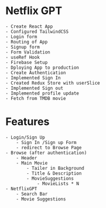 # Netflix GPT

    - Create React App
    - Configured TailwindCSS
    - Login form
    - Routing of App
    - Signup form
    - Form Validation
    - useRef Hook
    - Firebase Setup
    - Dploying App to production
    - Create Authentication
    - Implemented Sign In
    - Created Redux Store with userSlice
    - Implemented Sign out
    - Implemented profile update
    - Fetch from TMDB movie


# Features
    - Login/Sign Up
        - Sign In /Sign up Form
        - redirect to Browse Page
    - Browse (after authentication)
        - Header
        - Main Movie
            - Tailer in Background
            - Title & Description
            - MovieSuggestions
                - MovieLists * N
    - NetflixGPT
        - Search Bar
        - Movie Suggestions